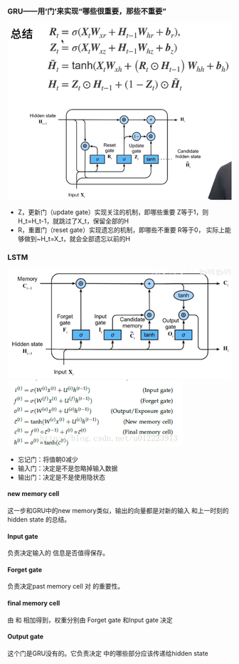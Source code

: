 ### GRU——用‘门’来实现“哪些很重要，那些不重要”
![Alt text](./images/image-1.png)
- Z，更新门（update gate）实现关注的机制，即哪些重要
Z等于1，则H_t=H_t-1，就跳过了X_t，保留全部的H
- R，重置门（reset gate）实现遗忘的机制，即哪些不重要 
R等于0， 实际上能够做到~H_t=X_t，就会全部遗忘以前的H

### LSTM
![Alt text](./images/image-3.png)
![Alt text](./images/image.png)
- 忘记门：将值朝0减少
- 输入门：决定是不是忽略掉输入数据
- 输出门：决定是不是使用隐状态
#### new memory cell
这一步和GRU中的new memory类似，输出的向量都是对新的输入 和上一时刻的hidden state 的总结。
#### Input gate
负责决定输入的 信息是否值得保存。
#### Forget gate
负责决定past memory cell 对 的重要性。
#### final memory cell
由 和 相加得到，权重分别由 Forget gate 和Input gate 决定
#### Output gate
这个门是GRU没有的。它负责决定 中的哪些部分应该传递给hidden state


